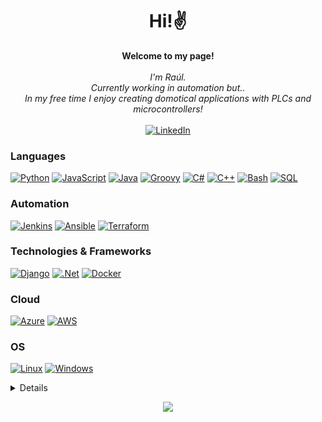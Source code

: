 <h1 align="center">Hi!✌️</h1>

<p align="center">
    <b>Welcome to my page!</b><br><br>
    <i>
        I'm Raúl.<br>
        Currently working in automation but..<br>
        In my free time I enjoy creating domotical applications with PLCs and microcontrollers!<br>
    </i><br>
    <a href="https://www.linkedin.com/in/r-dvl/">
        <img src="https://img.shields.io/badge/LinkedIn-blue?style=flat-square&logo=linkedin" alt="LinkedIn">
    </a>
</p>

### Languages
[![Python](https://img.shields.io/badge/python-black?style=for-the-badge&logo=python)](https://github.com/R-dVL)
[![JavaScript](https://img.shields.io/badge/javascript-black?style=for-the-badge&logo=javascript)](https://github.com/R-dVL)
[![Java](https://img.shields.io/badge/java-black?style=for-the-badge&logo=openjdk)](https://github.com/R-dVL)
[![Groovy](https://img.shields.io/badge/groovy-black?style=for-the-badge&logo=apachegroovy)](https://github.com/R-dVL)
[![C#](https://img.shields.io/badge/csharp-black?style=for-the-badge&logo=csharp)](https://github.com/R-dVL)
[![C++](https://img.shields.io/badge/C++-black?style=for-the-badge&logo=cplusplus)](https://github.com/R-dVL)
[![Bash](https://img.shields.io/badge/bash-black?style=for-the-badge&logo=gnu-bash&logoColor=white)](https://github.com/R-dVL)
[![SQL](https://img.shields.io/badge/sql-black?style=for-the-badge&logo=mysql)](https://github.com/R-dVL)

### Automation
[![Jenkins](https://img.shields.io/badge/jenkins-black?style=for-the-badge&logo=jenkins)](https://github.com/R-dVL)
[![Ansible](https://img.shields.io/badge/ansible-black?style=for-the-badge&logo=ansible)](https://github.com/R-dVL)
[![Terraform](https://img.shields.io/badge/terraform-black?style=for-the-badge&logo=terraform)](https://github.com/R-dVL)

### Technologies & Frameworks
[![Django](https://img.shields.io/badge/django-black?style=for-the-badge&logo=django)](https://github.com/R-dVL)
[![.Net](https://img.shields.io/badge/.net-black?style=for-the-badge&logo=.net)](https://github.com/R-dVL)
[![Docker](https://img.shields.io/badge/docker-black?style=for-the-badge&logo=docker)](https://github.com/R-dVL)

### Cloud
[![Azure](https://img.shields.io/badge/microsoftazure-black?style=for-the-badge&logo=microsoftazure)](https://github.com/R-dVL)
[![AWS](https://img.shields.io/badge/amazonaws-black?style=for-the-badge&logo=amazonaws)](https://github.com/R-dVL)
### OS
[![Linux](https://img.shields.io/badge/linux-black?style=for-the-badge&logo=Linux)](https://github.com/R-dVL)
[![Windows](https://img.shields.io/badge/Windows-black?style=for-the-badge&logo=Windows)](https://github.com/R-dVL)

<details>
<p align="center">
  <a href="https://github.com/R-dVL">
    <img src="http://github-profile-summary-cards.vercel.app/api/cards/profile-details?username=R-dVL&theme=transparent" />
  </a>
  <a href="https://github.com/R-dVL">
    <img src="https://github-readme-streak-stats.herokuapp.com/?user=R-dVL&hide_border=true&card_width=338&theme=transparent" />
  </a>
  <a href="https://github.com/R-dVL">
    <img src="http://github-profile-summary-cards.vercel.app/api/cards/stats?username=R-dVL&theme=transparent" />
  </a>
  <a href="https://github.com/R-dVL">
    <img src="https://github-readme-stats.vercel.app/api/top-langs/?username=R-dVL&langs_count=10&exclude_repo=&hide=jupyter%20notebook,vim%20script,cmake,makefile,batchfile,emacs%20lisp,css,html&layout=default&card_width=699&hide_border=true&theme=transparent" />
  </a>
</p>
</details>

<p align="center">
  <a href="https://github.com/R-dVL">
    <img src="https://komarev.com/ghpvc/?username=R-dVL&color=blue&style=flat)" />
  </a>
</p>
<!--

- 🔭 I’m currently working on ...
- 🌱 I’m currently learning ...
- 👯 I’m looking to collaborate on ...
- 🤔 I’m looking for help with ...
- 💬 Ask me about ...
- 📫 How to reach me: ...
- 😄 Pronouns: ...
- ⚡ Fun fact: ...
-->
